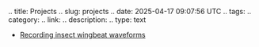 .. title: Projects
.. slug: projects
.. date: 2025-04-17 09:07:56 UTC
.. tags: 
.. category: 
.. link: 
.. description: 
.. type: text


* [Recording insect wingbeat waveforms](https://aubreymoore.github.io/blog2025/pages/recording-insect-wingbeat-waveforms/)

<!--
* `GitHub repo1 <https://github.com/aubreymoore/wingbeat-recorder>`_
* :doc:`Getting insect wingbeat waveforms from high speed videos <getting-insect-wingbeat-waveforms-from-high-speed-videos>`
* `GitHub repo2 <https://github.com/aubreymoore/beetles-in-flight>`_
* :doc:`Monitoring internet speed <monitoring-internet-speed>`
* `GitHub repo3 <https://github.com/aubreymoore/speedtest>`_
* :doc:`Automated coconut rhinoceros beetle damage surveys <automated-coconut-rhinoceros-beetle-damage-surveys>` 
-->
